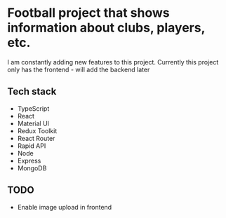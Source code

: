 # Football project that shows information about clubs, players, etc.

I am constantly adding new features to this project. Currently this project only has the frontend - will add the backend later

## Tech stack

- TypeScript
- React
- Material UI
- Redux Toolkit
- React Router
- Rapid API
- Node
- Express
- MongoDB

## TODO

- Enable image upload in frontend
